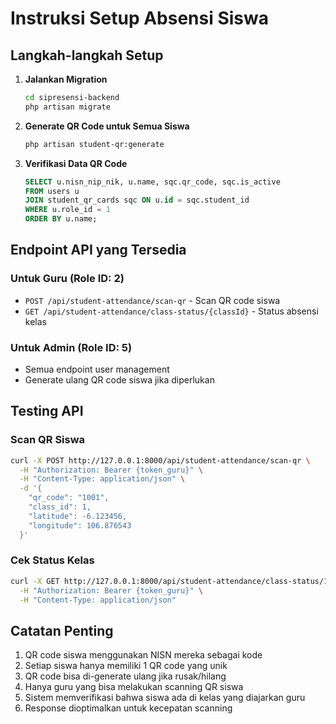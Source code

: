# Instruksi Setup Absensi Siswa

## Langkah-langkah Setup

1. **Jalankan Migration**
   ```bash
   cd sipresensi-backend
   php artisan migrate
   ```

2. **Generate QR Code untuk Semua Siswa**
   ```bash
   php artisan student-qr:generate
   ```

3. **Verifikasi Data QR Code**
   ```sql
   SELECT u.nisn_nip_nik, u.name, sqc.qr_code, sqc.is_active 
   FROM users u 
   JOIN student_qr_cards sqc ON u.id = sqc.student_id 
   WHERE u.role_id = 1 
   ORDER BY u.name;
   ```

## Endpoint API yang Tersedia

### Untuk Guru (Role ID: 2)
- `POST /api/student-attendance/scan-qr` - Scan QR code siswa
- `GET /api/student-attendance/class-status/{classId}` - Status absensi kelas

### Untuk Admin (Role ID: 5)
- Semua endpoint user management
- Generate ulang QR code siswa jika diperlukan

## Testing API

### Scan QR Siswa
```bash
curl -X POST http://127.0.0.1:8000/api/student-attendance/scan-qr \
  -H "Authorization: Bearer {token_guru}" \
  -H "Content-Type: application/json" \
  -d '{
    "qr_code": "1001",
    "class_id": 1,
    "latitude": -6.123456,
    "longitude": 106.876543
  }'
```

### Cek Status Kelas
```bash
curl -X GET http://127.0.0.1:8000/api/student-attendance/class-status/1 \
  -H "Authorization: Bearer {token_guru}" \
  -H "Content-Type: application/json"
```

## Catatan Penting

1. QR code siswa menggunakan NISN mereka sebagai kode
2. Setiap siswa hanya memiliki 1 QR code yang unik
3. QR code bisa di-generate ulang jika rusak/hilang
4. Hanya guru yang bisa melakukan scanning QR siswa
5. Sistem memverifikasi bahwa siswa ada di kelas yang diajarkan guru
6. Response dioptimalkan untuk kecepatan scanning